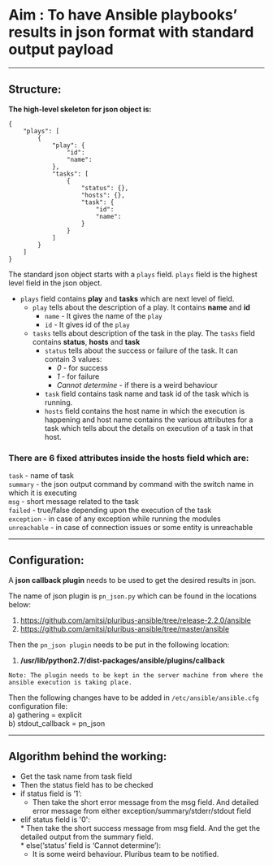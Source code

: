 

Aim : To have Ansible playbooks’ results in json format with standard output payload
===
---
## Structure:

**The high-level skeleton for json object is:**  
```  
{  
    "plays": [  
        {  
            "play": {  
                "id":   
                "name":  
            },  
            "tasks": [  
                {  
                    "status": {},  
                    "hosts": {},  
                    "task": {  
                        "id":   
                        "name":   
                    }  
                }  
            ]  
        }  
    ]  
}  
```

The standard json object starts with a `plays` field. `plays` field is the highest level field in the json object.  
 
 * `plays` field contains **play** and **tasks** which are next level of field.
   * `play` tells about the description of a play. It contains **name** and **id**  
      * `name` - It gives the name of the `play`  
      * `id` - It gives id of the `play`  
   * `tasks` tells about description of the task in the play. The `tasks` field contains **status**, **hosts** and **task**  
      * `status` tells about the success or failure of the task. It can contain 3 values:  
          * _0_ - for success  
          * _1_ - for failure  
          * _Cannot determine_ - if there is a weird behaviour  
      * `task` field contains task name and task id of the task which is running.  
      * `hosts` field contains the host name in which the execution is happening and host name contains the various attributes for a task which tells about the details on execution of a task in that host.  

### There are 6 fixed attributes inside the hosts field which are:  

`task` - name of task  
`summary` - the json output command by command with the switch name in which it is executing  
`msg` - short message related to the task  
`failed` - true/false depending upon the execution of the task  
`exception` - in case of any exception while running the modules  
`unreachable` - in case of connection issues or some entity is unreachable  

---
## Configuration:

A **json callback plugin** needs to be used to get the desired results in json.  

The name of json plugin is `pn_json.py` which can be found in the locations below:  
1. https://github.com/amitsi/pluribus-ansible/tree/release-2.2.0/ansible  
2. https://github.com/amitsi/pluribus-ansible/tree/master/ansible

Then the `pn_json plugin` needs to be put in the following location:  
1. **/usr/lib/python2.7/dist-packages/ansible/plugins/callback**  

```Note: The plugin needs to be kept in the server machine from where the ansible execution is taking place.```  

Then the following changes have to be added in `/etc/ansible/ansible.cfg` configuration file:  
a) gathering = explicit  
b) stdout\_callback = pn\_json  

---
## Algorithm behind the working:  

* Get the task name from task field  
*  Then the status field has to be checked  
  * if status field is ’1’:  
     * Then take the short error message from the msg field. And detailed error message from either exception/summary/stderr/stdout field  
   * elif status field is '0':  
          * Then take the short success message from msg field. And the get the detailed output from the summary field.  
    * else(‘status’ field is ‘Cannot determine’):  
      * It is some weird behaviour. Pluribus team to be notified.  

            
